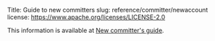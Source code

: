 Title: Guide to new committers
slug: reference/committer/newaccount
license: https://www.apache.org/licenses/LICENSE-2.0

This information is available at <a href="https://infra.apache.org/new-committers-guide.html">New committer's guide</a>.
